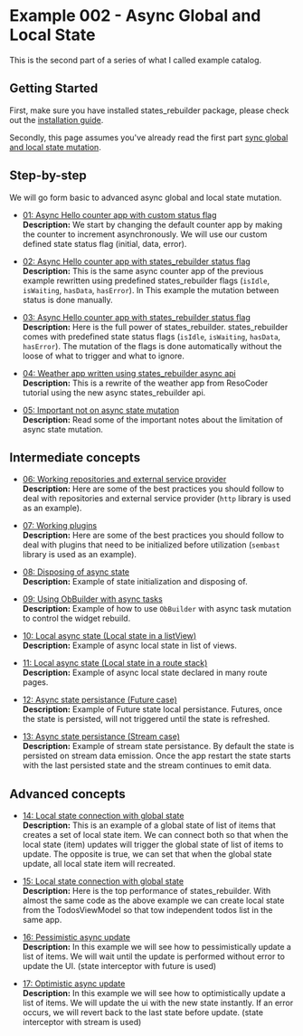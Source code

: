 # Example 002 - Async Global and Local State
This is the second part of a series of what I called example catalog.

## Getting Started
First, make sure you have installed states_rebuilder package, please check out the [installation guide](https://github.com/GIfatahTH/states_rebuilder/tree/master/states_rebuilder_package#getting-started-with-states_rebuilder). 

Secondly, this page assumes you've already read the first part [sync global and local state mutation](./../ex001_00_sync_global_and_local_state).


## Step-by-step
We will go form basic to advanced async global and local state mutation.

- [01: Async Hello counter app with custom status flag](https://github.com/GIfatahTH/states_rebuilder/blob/dev/examples/ex002_00_async_global_and_local_state/lib/ex_001_00_async_counter_app_with_user_defined_flags.dart)
     <br />**Description:**
  We start by changing the default counter app by making the counter to increment asynchronously. We will use our custom defined state status flag (initial, data, error).

- [02: Async Hello counter app with states_rebuilder status flag](https://github.com/GIfatahTH/states_rebuilder/blob/dev/examples/ex002_00_async_global_and_local_state/lib/ex_002_00_async_counter_app_with_state_rebuilder_flags.dart)
     <br />**Description:**
  This is the same async counter app of the previous example rewritten using predefined states_rebuilder flags (`isIdle`, `isWaiting`, `hasData`, `hasError`). In This example the mutation between status is done manually.

- [03: Async Hello counter app with states_rebuilder status flag](https://github.com/GIfatahTH/states_rebuilder/blob/dev/examples/ex002_00_async_global_and_local_state/lib/ex_002_00_async_counter_app_with_state_rebuilder_full_api.dart)
     <br />**Description:**
  Here is the full power of states_rebuilder. states_rebuilder comes with predefined state status flags (`isIdle`, `isWaiting`, `hasData`, `hasError`). The mutation of the flags is done automatically without the loose of what to trigger and what to ignore. 

- [04: Weather app written using states_rebuilder async api](https://github.com/GIfatahTH/states_rebuilder/blob/dev/examples/ex002_00_async_global_and_local_state/lib/ex_004_00_weather_app_example.dart)
     <br />**Description:**
  This is a rewrite of the weather app from ResoCoder tutorial using the new async states_rebuilder api.

- [05: Important not on async state mutation](https://github.com/GIfatahTH/states_rebuilder/blob/dev/examples/ex002_00_async_global_and_local_state/lib/ex_005_00_important_notes_on_async_mutation.dart)
  <br />**Description:**
  Read some of the important notes about the limitation of async state mutation.

## Intermediate concepts

- [06: Working repositories and external service provider](https://github.com/GIfatahTH/states_rebuilder/blob/dev/examples/ex002_00_async_global_and_local_state/lib/ex_006_00_repositories_and_service_provider.dart)
  <br />**Description:**
  Here are some of the best practices you should follow to deal with repositories and external service provider (`http` library is used as an example).

- [07: Working plugins](https://github.com/GIfatahTH/states_rebuilder/blob/dev/examples/ex002_00_async_global_and_local_state/lib/ex_007_00_plugins_intialization.dart)
  <br />**Description:**
  Here are some of the best practices you should follow to deal with plugins that need to be initialized before utilization (`sembast` library is used as an example).

- [08: Disposing of async state](https://github.com/GIfatahTH/states_rebuilder/blob/dev/examples/ex002_00_async_global_and_local_state/lib/ex_008_00_disposing_state.dart)
  <br />**Description:**
  Example of state initialization and disposing of.

- [09: Using ObBuilder with async tasks](https://github.com/GIfatahTH/states_rebuilder/blob/dev/examples/ex002_00_async_global_and_local_state/lib/ex_009_00_use_of_on_builder.dart)
  <br />**Description:**
  Example of how to use `ObBuilder` with async task mutation to control the widget rebuild.

- [10: Local async state (Local state in a listView)](https://github.com/GIfatahTH/states_rebuilder/blob/dev/examples/ex002_00_async_global_and_local_state/lib/ex_010_00_local_state_in_list_view.dart)
  <br />**Description:**
  Example of async local state in list of views.

- [11: Local async state (Local state in a route stack)](https://github.com/GIfatahTH/states_rebuilder/blob/dev/examples/ex002_00_async_global_and_local_state/lib/ex_011_00_stacked_local_state.dart)
  <br />**Description:**
  Example of async local state declared in many route pages.

- [12: Async state persistance (Future case)](https://github.com/GIfatahTH/states_rebuilder/blob/dev/examples/ex002_00_async_global_and_local_state/lib/ex_012_00_state_persistance_for_injected_future.dart)
  <br />**Description:**
  Example of Future state local persistance. Futures, once the state is persisted, will not triggered until the state is refreshed. 

- [13: Async state persistance (Stream case)](https://github.com/GIfatahTH/states_rebuilder/blob/dev/examples/ex002_00_async_global_and_local_state/lib/ex_012_00_state_persistance_for_injected_future.dart)
   <br />**Description:**
  Example of stream state persistance. By default the state is persisted on stream data emission. Once the app restart the state starts with the last persisted state and the stream continues to emit data. 

## Advanced concepts

- [14: Local state connection with global state](https://github.com/GIfatahTH/states_rebuilder/blob/dev/examples/ex002_00_async_global_and_local_state/lib/ex_014_00_local_state_connection_with_global_state.dart)
   <br />**Description:**
  This is an example of a global state of list of items that creates a set of local state item. We can connect both so that when the local state (item) updates will trigger the global state of list of items to update. The opposite is true, we can set that when the global state update, all local state item will recreated.

- [15: Local state connection with global state](https://github.com/GIfatahTH/states_rebuilder/blob/dev/examples/ex002_00_async_global_and_local_state/lib/ex_015_00_local_state_connection_with_global_state.dart)
   <br />**Description:**
  Here is the top performance of states_rebuilder. With almost the same code as the above example we can create local state from the TodosViewModel so that tow independent todos list in the same app.

- [16: Pessimistic async update](https://github.com/GIfatahTH/states_rebuilder/blob/dev/examples/ex002_00_async_global_and_local_state/lib/ex_016_00_pessimistic_update.dart)
   <br />**Description:**
  In this example we will see how to pessimistically update a list of items. We will wait until the update is performed without error to update the UI. (state interceptor with future is used)

- [17: Optimistic async update](https://github.com/GIfatahTH/states_rebuilder/blob/dev/examples/ex002_00_async_global_and_local_state/lib/ex_017_00_optimistic_update.dart)
   <br />**Description:**
  In this example we will see how to optimistically update a list of items. We will update the ui with the new state instantly. If an error occurs, we will revert back to the last state before update. (state interceptor with stream is used)
